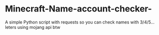 # Minecraft-Name-account-checker-

A simple Python script with requests so you can check names with 3/4/5... leters
using mojang api btw
